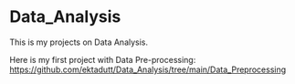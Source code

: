 # Data_Analysis
This is my projects on Data Analysis.

Here is my first project with Data Pre-processing: https://github.com/ektadutt/Data_Analysis/tree/main/Data_Preprocessing
